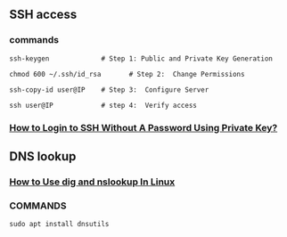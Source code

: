 ## SSH access

### commands
```
ssh-keygen             # Step 1: Public and Private Key Generation

chmod 600 ~/.ssh/id_rsa       # Step 2:  Change Permissions

ssh-copy-id user@IP    # Step 3:  Configure Server

ssh user@IP            # step 4:  Verify access
```

### [How to Login to SSH Without A Password Using Private Key?](https://www.geeksforgeeks.org/linux-unix/how-to-login-to-ssh-without-a-password-using-private-key/)

## DNS lookup 

### [How to Use dig and nslookup In Linux](https://www.tecmint.com/install-dig-and-nslookup-in-linux/)

### COMMANDS
```
sudo apt install dnsutils
```
